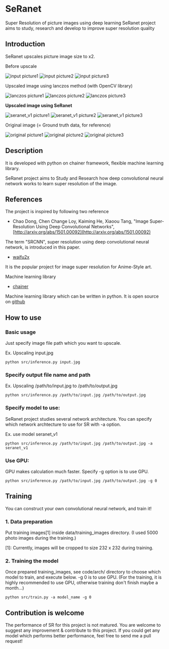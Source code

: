 # SeRanet
Super Resolution of picture images using deep learning
SeRanet project aims to study, research and develop to improve super resolution quality


## Introduction
SeRanet upscales picture image size to x2.

Before upscale

![input picture1](https://raw.githubusercontent.com/corochann/SeRanet/master/assets/compare/3/photo3_xinput.jpg)
![input picture2](https://raw.githubusercontent.com/corochann/SeRanet/master/assets/compare/4/photo4_xinput.jpg)
![input picture3](https://raw.githubusercontent.com/corochann/SeRanet/master/assets/compare/1/photo1_xinput.jpg)

Upscaled image using lanczos method (with OpenCV library)

![lanczos picture1](https://raw.githubusercontent.com/corochann/SeRanet/master/assets/compare/3/lanczos.jpg)
![lanczos picture2](https://raw.githubusercontent.com/corochann/SeRanet/master/assets/compare/4/lanczos.jpg)
![lanczos picture3](https://raw.githubusercontent.com/corochann/SeRanet/master/assets/compare/1/lanczos.jpg)

**Upscaled image using SeRanet**

![seranet_v1 picture1](https://raw.githubusercontent.com/corochann/SeRanet/master/assets/compare/3/seranet_v1.jpg)
![seranet_v1 picture2](https://raw.githubusercontent.com/corochann/SeRanet/master/assets/compare/4/seranet_v1.jpg)
![seranet_v1 picture3](https://raw.githubusercontent.com/corochann/SeRanet/master/assets/compare/1/seranet_v1.jpg)

Original image (= Ground truth data, for reference)

![original picture1](https://raw.githubusercontent.com/corochann/SeRanet/master/assets/compare/3/photo3_original.jpg)
![original picture2](https://raw.githubusercontent.com/corochann/SeRanet/master/assets/compare/4/photo4_original.jpg)
![original picture3](https://raw.githubusercontent.com/corochann/SeRanet/master/assets/compare/1/photo1_original.jpg)

## Description

It is developed with python on chainer framework, flexible machine learning library.

SeRanet project aims to Study and Research how deep convolutional neural network works
to learn super resolution of the image.


## References
The project is inspired by following two reference

 - Chao Dong, Chen Change Loy, Kaiming He, Xiaoou Tang, "Image Super-Resolution Using Deep Convolutional Networks",
 [http://arxiv.org/abs/1501.00092](http://arxiv.org/abs/1501.00092)

 The term "SRCNN", super resolution using deep convolutional neural network, is introduced in this paper.

 - [waifu2x](https://github.com/nagadomi/waifu2x)

 It is the popular project for image super resolution for Anime-Style art.

Machine learning library
 - [chainer](http://chainer.org/)

 Machine learning library which can be written in python.
 It is open source on [github](https://github.com/pfnet/chainer)

## How to use

### Basic usage
Just specify image file path which you want to upscale.

Ex. Upscaling input.jpg
```
python src/inference.py input.jpg
```

### Specify output file name and path
Ex. Upscaling /path/to/input.jpg to /path/to/output.jpg
```
python src/inference.py /path/to/input.jpg /path/to/output.jpg
```

### Specify model to use:
SeRanet project studies several network architecture.
You can specify which network archtecture to use for SR with -a option.

Ex. use model seranet_v1
```
python src/inference.py /path/to/input.jpg /path/to/output.jpg -a seranet_v1
```

### Use GPU:
GPU makes calculation much faster.
Specify -g option is to use GPU.

```
python src/inference.py /path/to/input.jpg /path/to/output.jpg -g 0
```



## Training

You can construct your own convolutional neural network, and train it!

###  1. Data preparation
Put training images[1] inside data/training_images directory.
(I used 5000 photo images during the training.)

[1]: Currently, images will be cropped to size 232 x 232 during training.

<!---
###  2. Construct your model/arch (convolutional neural network, etc)
(Skip this procedure if you want to train existing model)
You can create your own arch in code/arch/ directory.
Please refer other arch implementations to design your own neural network.

###  3. Training the model
Once prepared training_images and model to be trained, you can train your model by
```
python src/train.py -a model_name
```
-->

###  2. Training the model
Once prepared training_images, see code/arch/ directory to choose which model to train, and execute below.
-g 0 is to use GPU.
(For the training, it is highly recommended to use GPU, otherwise training don't finish maybe a month...)
```
python src/train.py -a model_name -g 0
```

## Contribution is welcome

The performance of SR for this project is not matured.
You are welcome to suggest any improvement & contribute to this project.
If you could get any model which performs better performance, feel free to send me a pull request!


